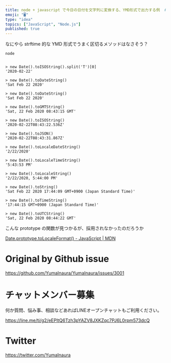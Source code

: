 ```yaml
---
title: node + javascript で今日の日付を文字列に変換する、YMD形式で出力する例  #javascript #node 
emoji: "🖥"
type: "idea"
topics: ["JavaScript", "Node.js"]
published: true
---
```


なにやら strftime 的な YMD 形式でうまく区切るメソッドはなさそう？

```
node


> new Date().toISOString().split('T')[0]
'2020-02-22'

> new Date().toDateString()
'Sat Feb 22 2020'

> new Date().toDateString()
'Sat Feb 22 2020'

> new Date().toGMTString()
'Sat, 22 Feb 2020 08:43:15 GMT'

> new Date().toISOString()
'2020-02-22T08:43:22.536Z'

> new Date().toJSON()
'2020-02-22T08:43:31.867Z'

> new Date().toLocaleDateString()
'2/22/2020'

> new Date().toLocaleTimeString()
'5:43:53 PM'

> new Date().toLocaleString()
'2/22/2020, 5:44:00 PM'

> new Date().toString()
'Sat Feb 22 2020 17:44:09 GMT+0900 (Japan Standard Time)'

> new Date().toTimeString()
'17:44:15 GMT+0900 (Japan Standard Time)'

> new Date().toUTCString()
'Sat, 22 Feb 2020 08:44:22 GMT'

```

こんな prototype の関数が見つかるが、採用されなかったのだろうか

[Date.prototype.toLocaleFormat() - JavaScript | MDN](https://developer.mozilla.org/en-US/docs/Web/JavaScript/Reference/Global_Objects/Date/toLocaleFormat)

# Original by Github issue

https://github.com/YumaInaura/YumaInaura/issues/3001








<!-- Update From Qiita API -->

# チャットメンバー募集


何か質問、悩み事、相談などあればLINEオープンチャットもご利用ください。

https://line.me/ti/g2/eEPltQ6Tzh3pYAZV8JXKZqc7PJ6L0rpm573dcQ





# Twitter


https://twitter.com/YumaInaura


<!-- Update From Qiita API -->


